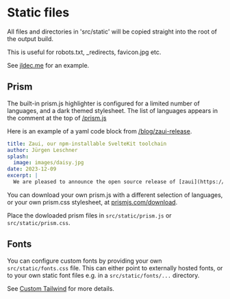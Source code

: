 # Static files

All files and directories in 'src/static' will be copied straight into the root of the output build.

This is useful for robots.txt, _redirects, favicon.jpg etc.

See [jldec.me](https://github.com/jldec/jldec.me/blob/main/src/static) for an example.

## Prism

The built-in prism.js highlighter is configured for a limited number of languages, and a dark themed stylesheet. The list of languages appears in the comment at the top of [/prism.js](https://github.com/zeroasiccorp/zaui/blob/main/static/prism.js) 

Here is an example of a yaml code block from [/blog/zaui-release](/blog/zaui-release).

```yaml
title: Zaui, our npm-installable SvelteKit toolchain
author: Jürgen Leschner
splash:
  image: images/daisy.jpg
date: 2023-12-09
excerpt: |
  We are pleased to announce the open source release of [zaui](https://github.com/zeroasiccorp/zaui), our npm-installable SvelteKit toolchain for building websites from markdown.
```



You can download your own prism.js with a different selection of languages, or your own prism.css stylesheet, at [prismjs.com/download](https://prismjs.com/download.html#themes=prism-okaidia&languages=markup+css+clike+javascript+bash+go+json+markdown+python+rust+typescript+yaml).

Place the dowloaded prism files in `src/static/prism.js` or `src/static/prism.css`.

## Fonts

You can configure custom fonts by providing your own `src/static/fonts.css` file. This can either point to externally hosted fonts, or to your own static font files e.g. in a `src/static/fonts/...` directory.

See [Custom Tailwind](custom-tailwind) for more details.